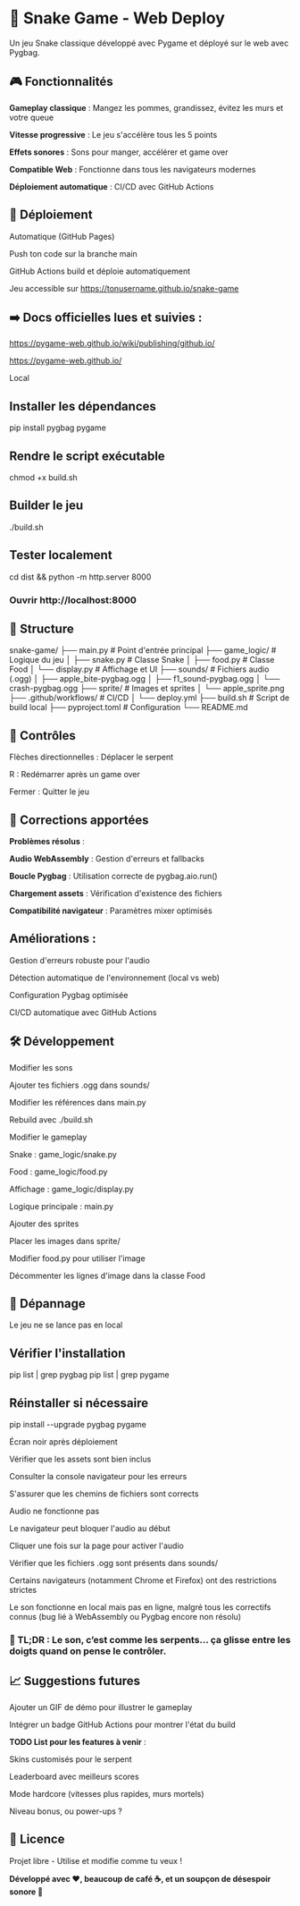 # 🐍 Snake Game - Web Deploy

Un jeu Snake classique développé avec Pygame et déployé sur le web avec Pygbag.

## 🎮 Fonctionnalités

**Gameplay classique** : Mangez les pommes, grandissez, évitez les murs et votre queue

**Vitesse progressive** : Le jeu s'accélère tous les 5 points

**Effets sonores** : Sons pour manger, accélérer et game over

**Compatible Web** : Fonctionne dans tous les navigateurs modernes

**Déploiement automatique** : CI/CD avec GitHub Actions

## 🚀 Déploiement

Automatique (GitHub Pages)

Push ton code sur la branche main

GitHub Actions build et déploie automatiquement

Jeu accessible sur https://tonusername.github.io/snake-game

## ➡️ Docs officielles lues et suivies :

https://pygame-web.github.io/wiki/publishing/github.io/

https://pygame-web.github.io/

Local

## Installer les dépendances
pip install pygbag pygame

## Rendre le script exécutable
chmod +x build.sh

## Builder le jeu
./build.sh

## Tester localement
cd dist && python -m http.server 8000
### Ouvrir http://localhost:8000

## 📁 Structure

snake-game/
├── main.py               # Point d'entrée principal
├── game_logic/           # Logique du jeu
│   ├── snake.py          # Classe Snake
│   ├── food.py           # Classe Food
│   └── display.py        # Affichage et UI
├── sounds/               # Fichiers audio (.ogg)
│   ├── apple_bite-pygbag.ogg
│   ├── f1_sound-pygbag.ogg
│   └── crash-pygbag.ogg
├── sprite/               # Images et sprites
│   └── apple_sprite.png
├── .github/workflows/    # CI/CD
│   └── deploy.yml
├── build.sh              # Script de build local
├── pyproject.toml        # Configuration
└── README.md

## 🎯 Contrôles

Flèches directionnelles : Déplacer le serpent

R : Redémarrer après un game over

Fermer : Quitter le jeu

## 🔧 Corrections apportées

**Problèmes résolus** :

**Audio WebAssembly** : Gestion d'erreurs et fallbacks

**Boucle Pygbag** : Utilisation correcte de pygbag.aio.run()

**Chargement assets** : Vérification d'existence des fichiers

**Compatibilité navigateur** : Paramètres mixer optimisés

## Améliorations :

Gestion d'erreurs robuste pour l'audio

Détection automatique de l'environnement (local vs web)

Configuration Pygbag optimisée

CI/CD automatique avec GitHub Actions

## 🛠️ Développement

Modifier les sons

Ajouter tes fichiers .ogg dans sounds/

Modifier les références dans main.py

Rebuild avec ./build.sh

Modifier le gameplay

Snake : game_logic/snake.py

Food : game_logic/food.py

Affichage : game_logic/display.py

Logique principale : main.py

Ajouter des sprites

Placer les images dans sprite/

Modifier food.py pour utiliser l'image

Décommenter les lignes d'image dans la classe Food

## 🐛 Dépannage

Le jeu ne se lance pas en local

## Vérifier l'installation
pip list | grep pygbag
pip list | grep pygame

## Réinstaller si nécessaire
pip install --upgrade pygbag pygame

Écran noir après déploiement

Vérifier que les assets sont bien inclus

Consulter la console navigateur pour les erreurs

S'assurer que les chemins de fichiers sont corrects

Audio ne fonctionne pas

Le navigateur peut bloquer l'audio au début

Cliquer une fois sur la page pour activer l'audio

Vérifier que les fichiers .ogg sont présents dans sounds/

Certains navigateurs (notamment Chrome et Firefox) ont des restrictions strictes

Le son fonctionne en local mais pas en ligne, malgré tous les correctifs connus (bug lié à WebAssembly ou Pygbag encore non résolu)

### 🚨 TL;DR : Le son, c’est comme les serpents… ça glisse entre les doigts quand on pense le contrôler.

## 📈 Suggestions futures

Ajouter un GIF de démo pour illustrer le gameplay

Intégrer un badge GitHub Actions pour montrer l'état du build

**TODO List pour les features à venir** :

Skins customisés pour le serpent

Leaderboard avec meilleurs scores

Mode hardcore (vitesses plus rapides, murs mortels)

Niveau bonus, ou power-ups ?

## 📜 Licence

Projet libre - Utilise et modifie comme tu veux !

**Développé avec ❤️, beaucoup de café ☕, et un soupçon de désespoir sonore 🎷**
